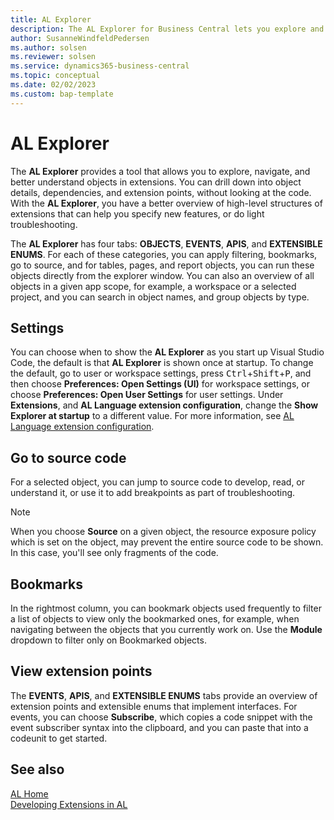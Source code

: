 ```yaml
---
title: AL Explorer
description: The AL Explorer for Business Central lets you explore and navigate objects in extensions.  
author: SusanneWindfeldPedersen
ms.author: solsen
ms.reviewer: solsen
ms.service: dynamics365-business-central
ms.topic: conceptual
ms.date: 02/02/2023
ms.custom: bap-template
---
```


# AL Explorer

The **AL Explorer** provides a tool that allows you to explore, navigate, and better understand objects in extensions. You can drill down into object details, dependencies, and extension points, without looking at the code. With the **AL Explorer**, you have a better overview of high-level structures of extensions that can help you specify new features, or do light troubleshooting.

The **AL Explorer** has four tabs: **OBJECTS**, **EVENTS**, **APIS**, and **EXTENSIBLE ENUMS**. For each of these categories, you can apply filtering, bookmarks, go to source, and for tables, pages, and report objects, you can run these objects directly from the explorer window. You can also an overview of all objects in a given app scope, for example, a workspace or a selected project, and you can search in object names, and group objects by type.

<!-- image -->

## Settings

You can choose when to show the **AL Explorer** as you start up Visual Studio Code, the default is that **AL Explorer** is shown once at startup. To change the default, go to user or workspace settings, press <kbd>Ctrl</kbd>+<kbd>Shift</kbd>+<kbd>P</kbd>, and then choose **Preferences: Open Settings (UI)** for workspace settings, or choose **Preferences: Open User Settings** for user settings. Under **Extensions**, and **AL Language extension configuration**, change the **Show Explorer at startup** to a different value. For more information, see [AL Language extension configuration](devenv-al-extension-configuration.md).

## Go to source code

For a selected object, you can jump to source code to develop, read, or understand it, or use it to add breakpoints as part of troubleshooting.

> [!NOTE]  
> When you choose **Source** on a given object, the resource exposure policy which is set on the object, may prevent the entire source code to be shown. In this case, you'll see only fragments of the code. 

## Bookmarks

In the rightmost column, you can bookmark objects used frequently to filter a list of objects to view only the bookmarked ones, for example, when navigating between the objects that you currently work on. Use the **Module** dropdown to filter only on Bookmarked objects.

## View extension points

The **EVENTS**, **APIS**, and **EXTENSIBLE ENUMS** tabs provide an overview of extension points and extensible enums that implement interfaces. For events, you can choose **Subscribe**, which copies a code snippet with the event subscriber syntax into the clipboard, and you can paste that into a codeunit to get started.

## See also

[AL Home](devenv-al-home.md)  
[Developing Extensions in AL](devenv-dev-overview.md)